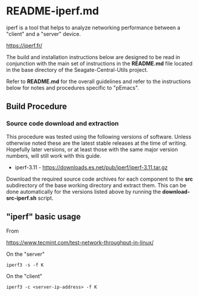 # README-iperf.md
iperf is a tool that helps to analyze networking performance between
a "client" and a "server" device. 

https://iperf.fr/

The build and installation instructions below are designed to be
read in conjunction with the main set of instructions in the
**README.md** file located in the base directory of the
Seagate-Central-Utils project. 

Refer to **README.md** for the overall guidelines and refer to the
instructions below for notes and procedures specific to "pEmacs".

## Build Procedure
### Source code download and extraction
This procedure was tested using the following versions of software.
Unless otherwise noted these are the latest stable releases at the
time of writing. Hopefully later versions, or at least those with
the same major version numbers, will still work with this guide.

* iperf-3.11 - https://downloads.es.net/pub/iperf/iperf-3.11.tar.gz

Download the required source code archives for each component to 
the **src** subdirectory of the base working directory and extract
them. This can be done automatically for the versions listed above
by running the **download-src-iperf.sh** script.
    
## "iperf" basic usage

From

https://www.tecmint.com/test-network-throughput-in-linux/

On the "server"

    iperf3 -s -f K 
    
On the "client"

    iperf3 -c <server-ip-address> -f K

